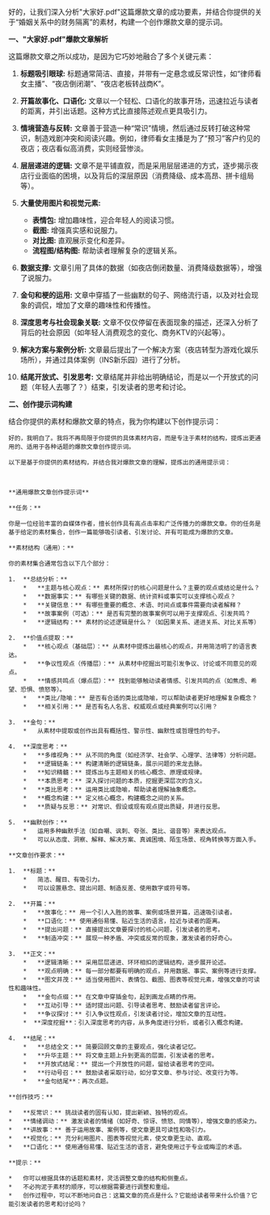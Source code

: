 好的，让我们深入分析"大家好.pdf"这篇爆款文章的成功要素，并结合你提供的关于“婚姻关系中的财务隔离”的素材，构建一个创作爆款文章的提示词。

**一、"大家好.pdf"爆款文章解析**

这篇爆款文章之所以成功，是因为它巧妙地融合了多个关键元素：

1.  **标题吸引眼球:** 标题通常简洁、直接，并带有一定悬念或反常识性，如“律师看女主播”、“夜店倒闭潮”、“夜店老板转战商K”。

2.  **开篇故事化、口语化:** 文章以一个轻松、口语化的故事开场，迅速拉近与读者的距离，并引出话题。这种方式比直接陈述观点更具吸引力。

3.  **情境营造与反转:** 文章善于营造一种“常识”情境，然后通过反转打破这种常识，制造戏剧冲突和阅读兴趣。例如，律师看女主播是为了“预习”客户约见的夜店；夜店看似高消费，实则经营惨淡。

4.  **层层递进的逻辑:** 文章不是平铺直叙，而是采用层层递进的方式，逐步揭示夜店行业面临的困境，以及背后的深层原因（消费降级、成本高昂、拼卡组局等）。

5.  **大量使用图片和视觉元素:**
    *   **表情包:** 增加趣味性，迎合年轻人的阅读习惯。
    *   **截图:** 增强真实感和说服力。
    *   **对比图:** 直观展示变化和差异。
    *   **流程图/结构图:** 帮助读者理解复杂的逻辑关系。

6.  **数据支撑:** 文章引用了具体的数据（如夜店倒闭数量、消费降级数据等），增强了说服力。

7.  **金句和梗的运用:** 文章中穿插了一些幽默的句子、网络流行语，以及对社会现象的调侃，增加了文章的趣味性和传播性。

8.  **深度思考与社会现象关联:** 文章不仅仅停留在表面现象的描述，还深入分析了背后的社会原因（如年轻人消费观念的变化、商务KTV的兴起等）。

9.  **解决方案与案例分析:** 文章最后提出了一个解决方案（夜店转型为游戏化娱乐场所），并通过具体案例（INS新乐园）进行了分析。

10. **结尾开放式、引发思考:** 文章结尾并非给出明确结论，而是以一个开放式的问题（年轻人去哪了？）结束，引发读者的思考和讨论。

**二、创作提示词构建**

结合你提供的素材和爆款文章的特点，我为你构建以下创作提示词：

```
好的，我明白了。我将不再局限于你提供的具体素材内容，而是专注于素材的结构，提炼出更通用的、适用于各种话题的爆款文章创作提示词。

以下是基于你提供的素材结构，并结合我对爆款文章的理解，提炼出的通用提示词：



**通用爆款文章创作提示词**

**任务：**

你是一位经验丰富的自媒体作者，擅长创作具有高点击率和广泛传播力的爆款文章。你的任务是基于给定的素材集合，创作一篇能够吸引读者、引发讨论、并有可能成为爆款的文章。

**素材结构（通用）：**

你的素材集合通常包含以下几个部分：

1.  **总结分析：**
    *   **主题与核心观点：** 素材所探讨的核心问题是什么？主要的观点或结论是什么？
    *   **数据事实：** 有哪些关键的数据、统计资料或事实可以支撑核心观点？
    *   **关键信息：** 有哪些重要的概念、术语、时间点或事件需要向读者解释？
    *   **故事案例（可选）：** 是否有完整的故事案例可以用于支撑观点、引发共鸣？
    *   **逻辑结构：** 素材的论述逻辑是什么？（如因果关系、递进关系、对比关系等）

2.  **价值点提取：**
    *   **核心观点（基础层）：** 从素材中提炼出最核心的观点，并用简洁明了的语言表达。
    *   **争议性观点（传播层）：** 从素材中挖掘出可能引发争议、讨论或不同意见的观点。
    *   **情感共鸣点（爆点层）：** 找到能够触动读者情感、引发共鸣的点（如焦虑、希望、恐惧、愤怒等）。
    *   **类比/隐喻：** 是否有合适的类比或隐喻，可以帮助读者更好地理解复杂概念？
    *   **相关引用：** 是否有名人名言、权威观点或经典案例可以引用？

3.  **金句：**
    *   从素材中提取或创作出具有概括性、警示性、幽默性或哲理性的句子。

4.  **深度思考：**
    *   **多维视角：** 从不同的角度（如经济学、社会学、心理学、法律等）分析问题。
    *   **逻辑链条：** 构建清晰的逻辑链条，展示问题的来龙去脉。
    *   **知识精髓：** 提炼出与主题相关的核心概念、原理或规律。
    *   **本质思考：** 深入探讨问题的本质，挖掘更深层次的含义。
    *   **类比思考：** 运用类比或隐喻，帮助读者理解抽象概念。
    *   **概念构建：** 定义核心概念，构建概念之间的关系。
    *   **质疑与反思：** 对常识、假设或现有观点提出质疑，并进行反思。

5.  **幽默创作：**
    *   运用多种幽默手法（如自嘲、讽刺、夸张、类比、谐音等）来表达观点。
    *   可以从态度、洞察、解释、解决方案、真诚困境、陌生场景、视角转换等方面入手。

**文章创作要求：**

1.  **标题：**
    *   简洁、醒目、有吸引力。
    *   可以设置悬念、提出问题、制造反差、使用数字或符号等。

2.  **开篇：**
    *   **故事化：** 用一个引人入胜的故事、案例或场景开篇，迅速吸引读者。
    *   **口语化：** 使用通俗易懂、贴近生活的语言，拉近与读者的距离。
    *   **提出问题：** 直接提出文章要探讨的核心问题，引发读者的思考。
    *   **制造冲突：** 展现一种矛盾、冲突或反常的现象，激发读者的好奇心。

3.  **正文：**
    *   **逻辑清晰：** 采用层层递进、环环相扣的逻辑结构，逐步展开论述。
    *   **观点明确：** 每一部分都要有明确的观点，并用数据、事实、案例等进行支撑。
    *   **图文并茂：** 适当使用图片、表情包、截图、图表等视觉元素，增强文章的可读性和趣味性。
    *   **金句点缀：** 在文章中穿插金句，起到画龙点睛的作用。
    *   **互动引导：** 适时提出问题、引导读者思考、鼓励读者留言评论。
    *   **争议探讨：** 引入争议性观点，引发读者讨论，增加文章的互动性。
    *  **深度挖掘**：引入深度思考的内容，从多角度进行分析，或者引入概念构建。

4.  **结尾：**
    *   **总结全文：** 简要回顾文章的主要观点，强化读者记忆。
    *   **升华主题：** 将文章主题上升到更高的层面，引发读者的思考。
    *   **开放式结尾：** 提出一个开放性的问题，留给读者思考的空间。
    *   **行动号召：** 鼓励读者采取行动，如分享文章、参与讨论、改变行为等。
    *   **金句结尾**：再次点题。

**创作技巧：**

*   **反常识：** 挑战读者的固有认知，提出新颖、独特的观点。
*   **情绪调动：** 激发读者的情绪（如好奇、惊讶、愤怒、同情等），增强文章的感染力。
*   **讲故事：** 善于运用故事、案例等，使文章更具可读性和吸引力。
*   **视觉化：** 充分利用图片、图表等视觉元素，使文章更生动、直观。
*   **口语化：** 使用通俗易懂、贴近生活的语言，避免使用过于专业或晦涩的术语。

**提示：**

*   你可以根据具体的话题和素材，灵活调整文章的结构和侧重点。
*   不必拘泥于素材的顺序，可以根据需要进行调整和重组。
*   创作过程中，可以不断地问自己：这篇文章的亮点是什么？它能给读者带来什么价值？它能引发读者的思考和讨论吗？

